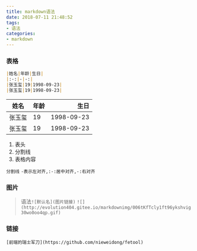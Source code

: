 ```yaml
---
title: markdown语法
date: 2018-07-11 21:48:52
tags:
- 语法
categories:
- markdown
---
```


### 表格

```markdown
|姓名|年龄|生日|
|:-:|-|-:|
|张玉玺|19|1998-09-23|
|张玉玺|19|1998-09-23|
```

|姓名|年龄|生日|
|:-:|-|-:|
|张玉玺|19|1998-09-23|
|张玉玺|19|1998-09-23|

1. 表头
2. 分割线
3. 表格内容

`分割线`
`-表示左对齐,:-:居中对齐,-:右对齐`

### 图片

> 语法`![默认名](图片链接)`
`![](http://evolution404.gitee.io/markdownimg/006tKfTcly1ft96ykshvig30wo0oo4qp.gif)`

### 链接

`[前端的瑞士军刀](https://github.com/nieweidong/fetool)`

